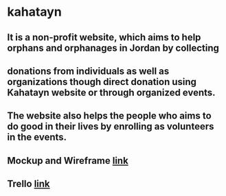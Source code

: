 
# kahatayn

## It is a non-profit website, which aims to help orphans and orphanages in Jordan by collecting 
## donations from individuals as well as organizations though direct donation using Kahatayn website or through organized events.

## The website also helps the people who aims to do good in their lives by enrolling as volunteers in the events.



## Mockup and Wireframe [link](https://github.com/kahatayn/kahatayn/files/9855130/Untitled_compressed.pdf)
 


## Trello [link](https://trello.com/b/XWL1XPNl/charity-services-project)
